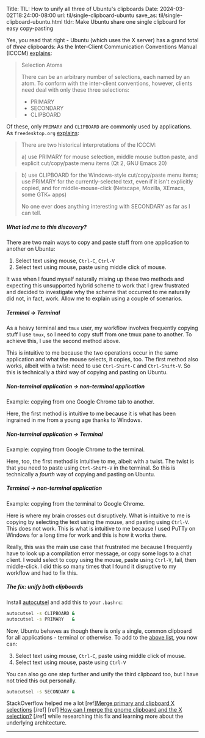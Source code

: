 Title: TIL: How to unify all three of Ubuntu's clipboards
Date: 2024-03-02T18:24:00-08:00
url: til/single-clipboard-ubuntu
save_as: til/single-clipboard-ubuntu.html
tldr: Make Ubuntu share one single clipboard for easy copy-pasting

Yes, you read that right - Ubuntu (which uses the X server) has a grand total of
*three* clipboards: As the Inter-Client Communication Conventions Manual (ICCCM)
[explains](https://x.org/releases/X11R7.6/doc/xorg-docs/specs/ICCCM/icccm.html#:~:text=large%20data%20transfers.-,Use%20of%20Selection%20Atoms,-Defining%20a%20new):

> Selection Atoms
>
> There can be an arbitrary number of selections, each named by an atom. To conform
> with the inter-client conventions, however, clients need deal with only these three
> selections:
>
> * PRIMARY
> * SECONDARY
> * CLIPBOARD

Of these, only `PRIMARY` and `CLIPBOARD` are commonly used by applications. As
`freedesktop.org`
[explains](https://specifications.freedesktop.org/clipboards-spec/clipboards-latest.txt):

> There are two historical interpretations of the ICCCM:
>
> a) use PRIMARY for mouse selection, middle mouse button paste, and
>    explicit cut/copy/paste menu items (Qt 2, GNU Emacs 20)

> b) use CLIPBOARD for the Windows-style cut/copy/paste menu items;
>    use PRIMARY for the currently-selected text, even if it isn't
>    explicitly copied, and for middle-mouse-click (Netscape, Mozilla,
>    XEmacs, some GTK+ apps)
>
> No one ever does anything interesting with SECONDARY as far as I can
> tell.

##### What led me to this discovery? <a name="copyways"></a>

There are two main ways to copy and paste stuff from one application to another on
Ubuntu:

1. Select text using mouse, `Ctrl-C`, `Ctrl-V`
2. Select text using mouse, paste using middle click of mouse.

It was when I found myself naturally mixing up these two methods and expecting this
unsupported hybrid scheme to work that I grew frustrated and decided to investigate
why the scheme that occurred to me naturally did not, in fact, work. Allow me to
explain using a couple of scenarios.

##### Terminal &rarr; Terminal

As a heavy terminal and `tmux` user, my workflow involves frequently copying stuff I
use `tmux`, so I need to copy stuff from one tmux pane to another. To achieve this, I
use the second method above.

This is intuitive to me because the two operations occur in the same application and
what the mouse selects, it copies, too. The first method also works, albeit with a twist:
need to use `Ctrl-Shift-C` and `Ctrl-Shift-V`. So this is technically a _third_ way
of copying and pasting on Ubuntu.

##### Non-terminal application &rarr; non-terminal application

Example: copying from one Google Chrome tab to another.

Here, the first method is intuitive to me because it is what has been ingrained in me
from a young age thanks to Windows.

##### Non-terminal application &rarr; Terminal

Example: copying from Google Chrome to the terminal.

Here, too, the first method is intuitive to me, albeit with a twist. The twist is
that you need to paste using `Ctrl-Shift-V` in the terminal. So this is technically a
_fourth_ way of copying and pasting on Ubuntu.

##### Terminal &rarr; non-terminal application

Example: copying from the terminal to Google Chrome.

Here is where my brain crosses out disruptively. What is intuitive to me is copying
by selecting the text using the mouse, and pasting using `Ctrl-V`. This does not
work. This is what is intuitive to me because I used PuTTy on Windows for a long time
for work and this is how it works there.

Really, this was the main use case that frustrated me because I frequently have to
look up a compilation error message, or copy some logs to a chat client. I would
select to copy using the mouse, paste using `Ctrl-V`, fail, then middle-click. I did
this so many times that I found it disruptive to my workflow and had to fix this.

##### The fix: unify both clipboards

Install [autocutsel](https://www.nongnu.org/autocutsel/) and add this to your
`.bashrc`:

```bash
autocutsel -s CLIPBOARD &
autocutsel -s PRIMARY   &
```

Now, Ubuntu behaves as though there is only a single, common clipboard for all
applications - terminal or otherwise. To add to the [above list](#copyways), you now
can:

3. Select text using mouse, `Ctrl-C`, paste using middle click of mouse.
4. Select text using mouse, paste using `Ctrl-V`

You can also go one step further and unify the third clipboard too, but I have not
tried this out personally.

```bash
autocutsel -s SECONDARY &
```

StackOverflow helped me a lot [ref][Merge primary and clipboard X
selections](https://unix.stackexchange.com/questions/628492/merge-primary-and-clipboard-x-selections)
[/ref] [ref] [How can I merge the gnome clipboard and the X
selection?](https://superuser.com/questions/68170/how-can-i-merge-the-gnome-clipboard-and-the-x-selection)
[/ref] while researching this fix and learning more about the underlying architecture.

---
